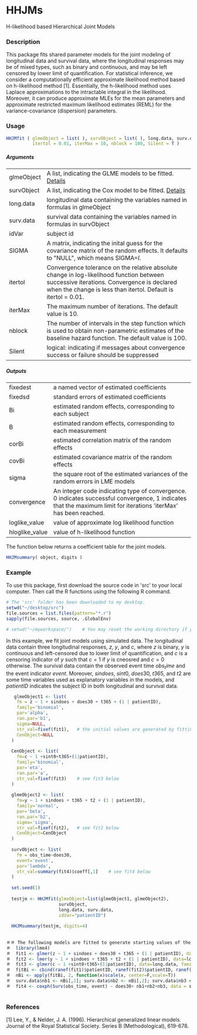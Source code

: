 # HHJMs
H-likelihood based Hierarchical Joint Models

### Description

This package fits shared parameter models for the joint modeling of longitudinal data and survival data, where the longitudinal responses may be of mixed types, such as binary and continuous, and may be left censored by lower limit of quantification. For statistical inference, we consider a computationally efficient approximate likelihood method based on h-likelihood method [1]. Essentially, the h-likelihood method uses Laplace approximations to the intractable integral in the likelihood. Moreover, it can produce approximate MLEs for the mean parameters and approximate restricted maximum likelihood estimates (REML) for the variance-covariance (dispersion) parameters. 

### Usage
```r
HHJMfit ( glmeObject = list( ), survObject = list( ), long.data, surv.data, idVar, 
          itertol = 0.01, iterMax = 10, nblock = 100, Silent = T )
```
<!--
where glmeObject and survObject must be in the following format:
```r
  glmeObject <- list(fm, family, par, ran.par, disp, str_val,  CenObject)
  CenObject <- list(fm, family='binomial', par, ran.par, str_val, Cvalue, Cregime, truncated)
```
-->

##### Arguments
|           |          |
|-----------|-----------|
|glmeObject | A list, indicating the GLME models to be fitted. [Details](../master/others.md) | 
|survObject | A list, indicating the Cox model to be fitted.  [Details](../master/others.md) |
|long.data  | longitudinal data containing the variables named in formulas in glmeObject |
|surv.data  | survival data containing the variables named in formulas in survObject |
|idVar      | subject id |
|SIGMA      | A matrix, indicating the inital guess for the covariance matrix of the random effects. It defaults to "NULL", which means SIGMA=*I*.|
|itertol    | Convergence tolerance on the relative absolute change in log-likelihood function between successive iterations. Convergence is declared when the change is less than itertol. Default is itertol = 0.01. |
|iterMax    | The maximum number of iterations. The default value is 10. |
|nblock     | The number of intervals in the step function which is used to obtain non-parametric estimates of the baseline hazard function. The default value is 100. |
|Silent     | logical: indicating if messages about convergence success or failure should be suppressed|

##### Outputs
|           |          |
|-----------|-----------|
|fixedest  |  a named vector of estimated coefficients|
|fixedsd  | standard errors of estimated coefficients|
|Bi |  estimated random effects, corresponding to each subject|
|B | estimated random effects, corresponding to each measurement|
|corBi|  estimated correlation matrix of the random effects|
|covBi |  estimated covariance matrix of the random effects|
|sigma |  the square root of the estimated variances of the random errors in LME models|
|convergence| An integer code indicating type of convergence. 0 indicates successful convergence, 1 indicates that the maximum limit for iterations 'iterMax' has been reached. |
|loglike_value|  value of approximate log likelihood function  |
|hloglike_value| value of h-likelihood function   |

The function below returns a coefficient table for the joint models.
```r
HHJMsummary( object, digits )
```

<!--
```r
HHJMsummary( object, digits)
```
##### Arguments
|           |          |
|-----------|-----------|
| object |  an object for which a summary is desired |
| digits |  integer indicating  the number of decimal places to be used|

##### Output
-->

### Example 
To use this package, first download the source code in 'src' to your local computer. Then call the R functions using the following R command. 

```r
# The 'src' folder has been downloaded to my desktop.
setwd("~/desktop/src")
file.sources = list.files(pattern="*.r")
sapply(file.sources, source, .GlobalEnv)

# setwd("~/myworkspace/")    # You may reset the working directory if your data are stored in a different location. 
```
In this example, we fit joint models using simulated data. The longitudinal data contain three longitudinal responses, $z$, $y$, and $c$, where $z$ is binary, $y$ is continuous and left-censored due to lower limit of quantification, and $c$ is a censoring indicator of $y$ such that $c=1$ if $y$ is cneosred and $c=0$ otherwise. The survival data contain the observed event time $obs_time$ and the event indicator $event$. Moreover, $sindoes$, $sint0$, $does30$, $t365$, and $t2$ are some time variables used as explanatory variables in the models, and $patientID$ indicates the subject ID in both longitudinal and survival data.

```r
   glmeObject1 <- list(
    fm = z ~ 1 + sindoes + does30 + t365 + (1 | patientID),
    family='binomial',
    par='alpha',
    ran.par='b1',
    sigma=NULL,
    str_val=fixef(fit1),   # the initial values are generated by fitting the model using glmer(), see fit1 below
    CenObject=NULL
  )
  
  CenObject <- list(
    fm=c ~ 1 +sint0+t365+(1|patientID),
    family='binomial',
    par='eta',
    ran.par='a',
    str_val=fixef(fit3)    # see fit3 below
  )
  
  glmeObject2 <- list(
    fm=y ~ 1 + sindoes + t365 + t2 + (1 | patientID),
    family='normal',
    par='beta',
    ran.par='b2',
    sigma='sigma',
    str_val=fixef(fit2),   # see fit2 below
    CenObject=CenObject
  )
  
  survObject <- list(
    fm = obs_time~does30,
    event='event',
    par='lambda',
    str_val=summary(fit4)$coeff[,1]    # see fit4 below
  )
  
  set.seed(1)
  
  testjm <- HHJMfit(glmeObject=list(glmeObject1, glmeObject2), 
                    survObject,
                    long.data, surv.data, 
                    idVar="patientID")
                    
  HHJMsummary(testjm, digits=4) 
  
                  
＃＃ The following models are fitted to generate starting values of the fixed parameters. 
＃  library(lme4)
＃  fit1 <- glmer(z ~ 1 + sindoes + does30 + t365 + (1 | patientID), data=long.data, family='binomial')
＃  fit2 <- lmer(y ~ 1 + sindoes + t365 + t2 + (1 | patientID), data=long.data)
＃  fit3 <- glmer(c ~ 1 +sint0+t365+(1|patientID), data=long.data, family="binomial")
＃  fitBi <- cbind(ranef(fit1)$patientID, ranef(fit2)$patientID, ranef(fit3)$patientID)
＃  nBi <- apply(fitBi, 2, function(x)scale(x, center=F,scale=T))
＃  surv.data$nb1 <- nBi[,1]; surv.data$nb2 <- nBi[,2]; surv.data$nb3 <- nBi[,3]
＃  fit4 <- coxph(Surv(obs_time, event) ~ does30+ nb1+nb2+nb3, data = surv.data)
  
```


### References
[1] Lee, Y., & Nelder, J. A. (1996). Hierarchical generalized linear models. Journal of the Royal Statistical Society. Series B (Methodological), 619-678.
